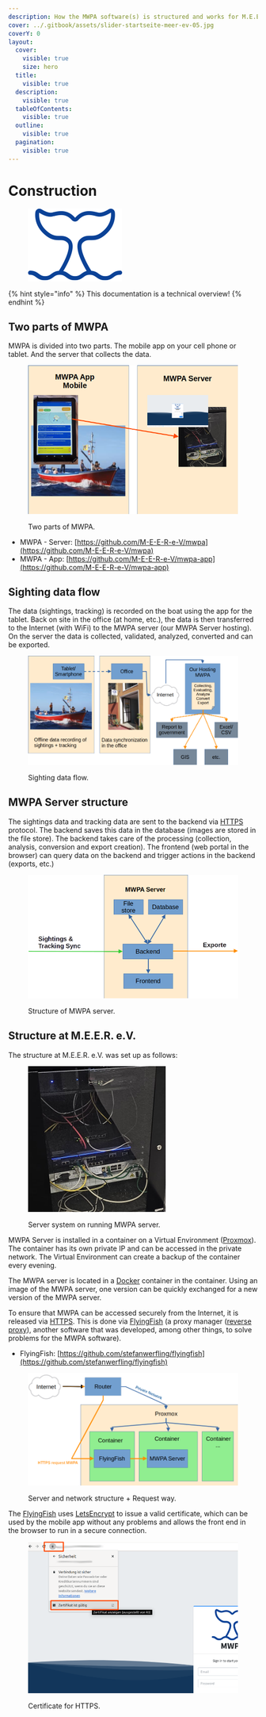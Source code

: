```yaml
---
description: How the MWPA software(s) is structured and works for M.E.E.R. e.V.
cover: ../.gitbook/assets/slider-startseite-meer-ev-05.jpg
coverY: 0
layout:
  cover:
    visible: true
    size: hero
  title:
    visible: true
  description:
    visible: true
  tableOfContents:
    visible: true
  outline:
    visible: true
  pagination:
    visible: true
---
```


# Construction

<figure><img src="../.gitbook/assets/whale-ico.png" alt=""><figcaption></figcaption></figure>

{% hint style="info" %}
This documentation is a technical overview!
{% endhint %}

## Two parts of MWPA

MWPA is divided into two parts.  The mobile app on your cell phone or tablet. And the server that collects the data.

<figure><img src="../.gitbook/assets/meer_appparts.png" alt=""><figcaption><p>Two parts of MWPA.</p></figcaption></figure>

* MWPA - Server: [https://github.com/M-E-E-R-e-V/mwpa](https://github.com/M-E-E-R-e-V/mwpa)
* MWPA - App: [https://github.com/M-E-E-R-e-V/mwpa-app](https://github.com/M-E-E-R-e-V/mwpa-app)

## Sighting data flow

The data (sightings, tracking) is recorded on the boat using the app for the tablet. Back on site in the office (at home, etc.), the data is then transferred to the Internet (with WiFi) to the MWPA server (our MWPA Server hosting). On the server the data is collected, validated, analyzed, converted and can be exported.

<figure><img src="../.gitbook/assets/sighting_flow.png" alt=""><figcaption><p>Sighting data flow.</p></figcaption></figure>

## MWPA Server structure

The sightings data and tracking data are sent to the backend via [HTTPS](https://de.wikipedia.org/wiki/Hypertext\_Transfer\_Protocol\_Secure) protocol. The backend saves this data in the database (images are stored in the file store). The backend takes care of the processing (collection, analysis, conversion and export creation). The frontend (web portal in the browser) can query data on the backend and trigger actions in the backend (exports, etc.)

<figure><img src="../.gitbook/assets/mwpa_server_structure.png" alt=""><figcaption><p>Structure of MWPA server.</p></figcaption></figure>

## Structure at M.E.E.R. e.V.

The structure at M.E.E.R. e.V. was set up as follows:

<figure><img src="../.gitbook/assets/mwpa_server_system (1).png" alt="" width="278"><figcaption><p>Server system on running MWPA server.</p></figcaption></figure>

MWPA Server is installed in a container on a Virtual Environment ([Proxmox](https://www.proxmox.com/de/)). The container has its own private IP and can be accessed in the private network. The Virtual Environment can create a backup of the container every evening.&#x20;

The MWPA server is located in a [Docker](https://www.docker.com/) container in the container. Using an image of the MWPA server, one version can be quickly exchanged for a new version of the MWPA server.

To ensure that MWPA can be accessed securely from the Internet, it is released via [HTTPS](https://de.wikipedia.org/wiki/Hypertext\_Transfer\_Protocol\_Secure). This is done via [FlyingFish](https://flying-fish.gitbook.io/flyingfish/) (a proxy manager ([reverse proxy](https://de.wikipedia.org/wiki/Reverse\_Proxy)), another software that was developed, among other things, to solve problems for the MWPA software).

* FlyingFish: [https://github.com/stefanwerfling/flyingfish](https://github.com/stefanwerfling/flyingfish)

<figure><img src="../.gitbook/assets/mwpa_server_request.png" alt=""><figcaption><p>Server and network structure + Request way. </p></figcaption></figure>

The [FlyingFish](https://flying-fish.gitbook.io/flyingfish/) uses [LetsEncrypt](https://letsencrypt.org/de/) to issue a valid certificate, which can be used by the mobile app without any problems and allows the front end in the browser to run in a secure connection.

<figure><img src="../.gitbook/assets/mwpa_certificate.png" alt=""><figcaption><p>Certificate for HTTPS.</p></figcaption></figure>
